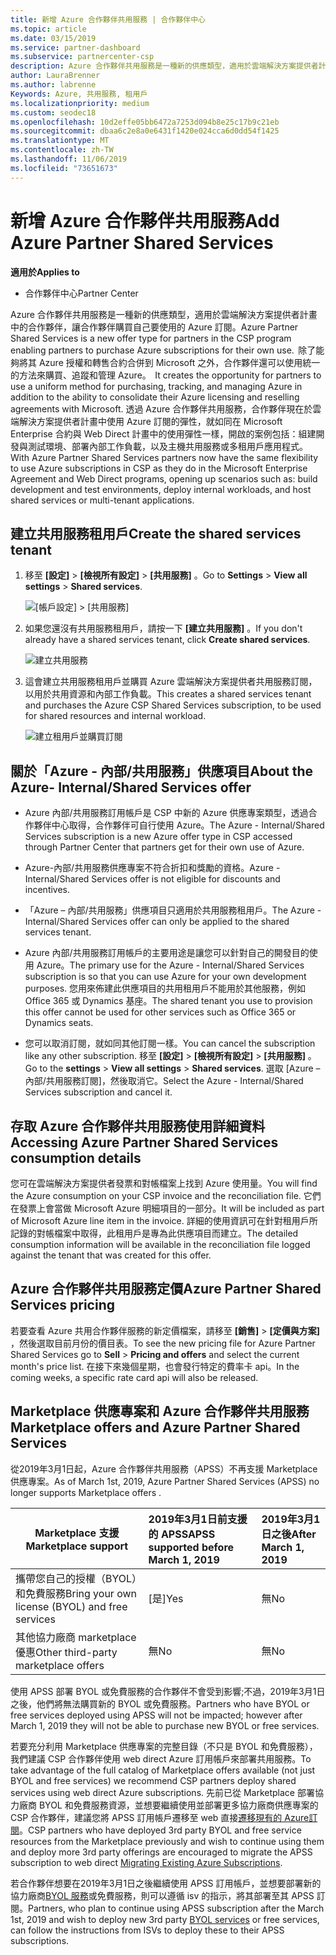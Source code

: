 ```yaml
---
title: 新增 Azure 合作夥伴共用服務 | 合作夥伴中心
ms.topic: article
ms.date: 03/15/2019
ms.service: partner-dashboard
ms.subservice: partnercenter-csp
description: Azure 合作夥伴共用服務是一種新的供應類型，適用於雲端解決方案提供者計畫中的合作夥伴，讓合作夥伴購買自己要使用的 Azure 訂閱。
author: LauraBrenner
ms.author: labrenne
Keywords: Azure, 共用服務, 租用戶
ms.localizationpriority: medium
ms.custom: seodec18
ms.openlocfilehash: 10d2effe05bb6472a7253d094b8e25c17b9c21eb
ms.sourcegitcommit: dbaa6c2e8a0e6431f1420e024cca6d0dd54f1425
ms.translationtype: MT
ms.contentlocale: zh-TW
ms.lasthandoff: 11/06/2019
ms.locfileid: "73651673"
---
```

# <a name="add-azure-partner-shared-services"></a><span data-ttu-id="69343-104">新增 Azure 合作夥伴共用服務</span><span class="sxs-lookup"><span data-stu-id="69343-104">Add Azure Partner Shared Services</span></span>

<span data-ttu-id="69343-105">**適用於**</span><span class="sxs-lookup"><span data-stu-id="69343-105">**Applies to**</span></span>

-  <span data-ttu-id="69343-106">合作夥伴中心</span><span class="sxs-lookup"><span data-stu-id="69343-106">Partner Center</span></span>

<span data-ttu-id="69343-107">Azure 合作夥伴共用服務是一種新的供應類型，適用於雲端解決方案提供者計畫中的合作夥伴，讓合作夥伴購買自己要使用的 Azure 訂閱。</span><span class="sxs-lookup"><span data-stu-id="69343-107">Azure Partner Shared Services is a new offer type for partners in the CSP program enabling partners to purchase Azure subscriptions for their own use.</span></span><span data-ttu-id="69343-108">  除了能夠將其 Azure 授權和轉售合約合併到 Microsoft 之外，合作夥伴還可以使用統一的方法來購買、追蹤和管理 Azure。</span><span class="sxs-lookup"><span data-stu-id="69343-108">  It creates the opportunity for partners to use a uniform method for purchasing, tracking, and managing Azure in addition to the ability to consolidate their Azure licensing and reselling agreements with Microsoft.</span></span> <span data-ttu-id="69343-109">透過 Azure 合作夥伴共用服務，合作夥伴現在於雲端解決方案提供者計畫中使用 Azure 訂閱的彈性，就如同在 Microsoft Enterprise 合約與 Web Direct 計畫中的使用彈性一樣，開啟的案例包括：組建開發與測試環境、部署內部工作負載，以及主機共用服務或多租用戶應用程式。</span><span class="sxs-lookup"><span data-stu-id="69343-109">With Azure Partner Shared Services partners now have the same flexibility to use Azure subscriptions in CSP as they do in the Microsoft Enterprise Agreement and Web Direct programs, opening up scenarios such as:  build development and test environments, deploy internal workloads, and host shared services or multi-tenant applications.</span></span>  

## <a name="create-the-shared-services-tenant"></a><span data-ttu-id="69343-110">建立共用服務租用戶</span><span class="sxs-lookup"><span data-stu-id="69343-110">Create the shared services tenant</span></span>

1. <span data-ttu-id="69343-111">移至 **\[設定\]**  >  **\[檢視所有設定\]**  >  **\[共用服務\]** 。</span><span class="sxs-lookup"><span data-stu-id="69343-111">Go to **Settings** > **View all settings** > **Shared services**.</span></span>

    ![**\[帳戶設定\]** > **\[共用服務\]**](images/sharedservices2.png)

2. <span data-ttu-id="69343-113">如果您還沒有共用服務租用戶，請按一下 **\[建立共用服務\]** 。</span><span class="sxs-lookup"><span data-stu-id="69343-113">If you don't already have a shared services tenant, click **Create shared services**.</span></span>

    ![建立共用服務](images/sharedservices3.png)

3. <span data-ttu-id="69343-115">這會建立共用服務租用戶並購買 Azure 雲端解決方案提供者共用服務訂閱，以用於共用資源和內部工作負載。</span><span class="sxs-lookup"><span data-stu-id="69343-115">This creates a shared services tenant and purchases the Azure CSP Shared Services subscription, to be used for shared resources and internal workload.</span></span>

    ![建立租用戶並購買訂閱](images/sharedservices5.png)

## <a name="about-the-azure--internalshared-services-offer"></a><span data-ttu-id="69343-117">關於「Azure - 內部/共用服務」供應項目</span><span class="sxs-lookup"><span data-stu-id="69343-117">About the Azure- Internal/Shared Services offer</span></span>

- <span data-ttu-id="69343-118">Azure 內部/共用服務訂用帳戶是 CSP 中新的 Azure 供應專案類型，透過合作夥伴中心取得，合作夥伴可自行使用 Azure。</span><span class="sxs-lookup"><span data-stu-id="69343-118">The Azure - Internal/Shared Services subscription is a new Azure offer type in CSP accessed through Partner Center that partners get for their own use of Azure.</span></span> 

- <span data-ttu-id="69343-119">Azure-內部/共用服務供應專案不符合折扣和獎勵的資格。</span><span class="sxs-lookup"><span data-stu-id="69343-119">Azure - Internal/Shared Services offer is not eligible for discounts and incentives.</span></span>

- <span data-ttu-id="69343-120">「Azure – 內部/共用服務」供應項目只適用於共用服務租用戶。</span><span class="sxs-lookup"><span data-stu-id="69343-120">The Azure - Internal/Shared Services offer can only be applied to the shared services tenant.</span></span>

- <span data-ttu-id="69343-121">Azure 內部/共用服務訂用帳戶的主要用途是讓您可以針對自己的開發目的使用 Azure。</span><span class="sxs-lookup"><span data-stu-id="69343-121">The primary use for the Azure - Internal/Shared Services subscription is so that you can use Azure for your own development purposes.</span></span> <span data-ttu-id="69343-122">您用來佈建此供應項目的共用租用戶不能用於其他服務，例如 Office 365 或 Dynamics 基座。</span><span class="sxs-lookup"><span data-stu-id="69343-122">The shared tenant you use to provision this offer cannot be used for other services such as Office 365 or Dynamics seats.</span></span> 

- <span data-ttu-id="69343-123">您可以取消訂閱，就如同其他訂閱一樣。</span><span class="sxs-lookup"><span data-stu-id="69343-123">You can cancel the subscription like any other subscription.</span></span> <span data-ttu-id="69343-124">移至 **\[設定\]**  >  **\[檢視所有設定\]**  >  **\[共用服務\]** 。</span><span class="sxs-lookup"><span data-stu-id="69343-124">Go to the **settings** > **View all settings** > **Shared services**.</span></span> <span data-ttu-id="69343-125">選取 \[Azure – 內部/共用服務訂閱\]，然後取消它。</span><span class="sxs-lookup"><span data-stu-id="69343-125">Select the Azure - Internal/Shared Services subscription and cancel it.</span></span>

## <a name="accessing-azure-partner-shared-services-consumption-details"></a><span data-ttu-id="69343-126">存取 Azure 合作夥伴共用服務使用詳細資料</span><span class="sxs-lookup"><span data-stu-id="69343-126">Accessing Azure Partner Shared Services consumption details</span></span>

<span data-ttu-id="69343-127">您可在雲端解決方案提供者發票和對帳檔案上找到 Azure 使用量。</span><span class="sxs-lookup"><span data-stu-id="69343-127">You will find the Azure consumption on your CSP invoice and the reconciliation file.</span></span> <span data-ttu-id="69343-128">它們在發票上會當做 Microsoft Azure 明細項目的一部分。</span><span class="sxs-lookup"><span data-stu-id="69343-128">It will be included as part of Microsoft Azure line item in the invoice.</span></span> <span data-ttu-id="69343-129">詳細的使用資訊可在針對租用戶所記錄的對帳檔案中取得，此租用戶是專為此供應項目而建立。</span><span class="sxs-lookup"><span data-stu-id="69343-129">The detailed consumption information will be available in the reconciliation file logged against the tenant that was created for this offer.</span></span> 

## <a name="azure-partner-shared-services-pricing"></a><span data-ttu-id="69343-130">Azure 合作夥伴共用服務定價</span><span class="sxs-lookup"><span data-stu-id="69343-130">Azure Partner Shared Services pricing</span></span>

<span data-ttu-id="69343-131">若要查看 Azure 共用合作夥伴服務的新定價檔案，請移至 **\[銷售\]**  >  **\[定價與方案\]** ，然後選取目前月份的價目表。</span><span class="sxs-lookup"><span data-stu-id="69343-131">To see the new pricing file for Azure Partner Shared Services go to **Sell** > **Pricing and offers** and select the current month's price list.</span></span> <span data-ttu-id="69343-132">在接下來幾個星期，也會發行特定的費率卡 api。</span><span class="sxs-lookup"><span data-stu-id="69343-132">In the coming weeks, a specific rate card api will also be released.</span></span>

## <a name="marketplace-offers-and-azure-partner-shared-services"></a><span data-ttu-id="69343-133">Marketplace 供應專案和 Azure 合作夥伴共用服務</span><span class="sxs-lookup"><span data-stu-id="69343-133">Marketplace offers and Azure Partner Shared Services</span></span>

<span data-ttu-id="69343-134">從2019年3月1日起，Azure 合作夥伴共用服務（APSS）不再支援 Marketplace 供應專案。</span><span class="sxs-lookup"><span data-stu-id="69343-134">As of March 1st, 2019, Azure Partner Shared Services (APSS) no longer supports Marketplace offers .</span></span>   

|<span data-ttu-id="69343-135">**Marketplace 支援**</span><span class="sxs-lookup"><span data-stu-id="69343-135">**Marketplace support**</span></span>   |<span data-ttu-id="69343-136">**2019年3月1日前支援的 APSS**</span><span class="sxs-lookup"><span data-stu-id="69343-136">**APSS supported before March 1, 2019**</span></span>|<span data-ttu-id="69343-137">**2019年3月1日之後**</span><span class="sxs-lookup"><span data-stu-id="69343-137">**After March 1, 2019**</span></span>|
|---------------------------|:----------------------------|:-------------------|
|<span data-ttu-id="69343-138">攜帶您自己的授權（BYOL）和免費服務</span><span class="sxs-lookup"><span data-stu-id="69343-138">Bring your own license (BYOL) and free services</span></span>   | <span data-ttu-id="69343-139">[是]</span><span class="sxs-lookup"><span data-stu-id="69343-139">Yes</span></span>   | <span data-ttu-id="69343-140">無</span><span class="sxs-lookup"><span data-stu-id="69343-140">No</span></span>|
|<span data-ttu-id="69343-141">其他協力廠商 marketplace 優惠</span><span class="sxs-lookup"><span data-stu-id="69343-141">Other third-party marketplace offers</span></span>   | <span data-ttu-id="69343-142">無</span><span class="sxs-lookup"><span data-stu-id="69343-142">No</span></span>   |<span data-ttu-id="69343-143">無</span><span class="sxs-lookup"><span data-stu-id="69343-143">No</span></span>|


<span data-ttu-id="69343-144">使用 APSS 部署 BYOL 或免費服務的合作夥伴不會受到影響;不過，2019年3月1日之後，他們將無法購買新的 BYOL 或免費服務。</span><span class="sxs-lookup"><span data-stu-id="69343-144">Partners who have BYOL or free services deployed using APSS will not be impacted; however after  March 1, 2019 they will not be able to purchase new BYOL or free services.</span></span> 

<span data-ttu-id="69343-145">若要充分利用 Marketplace 供應專案的完整目錄（不只是 BYOL 和免費服務），我們建議 CSP 合作夥伴使用 web direct Azure 訂用帳戶來部署共用服務。</span><span class="sxs-lookup"><span data-stu-id="69343-145">To take advantage of the full catalog of Marketplace offers available (not just BYOL and free services) we recommend CSP partners deploy shared services using web direct Azure subscriptions.</span></span>  <span data-ttu-id="69343-146">先前已從 Marketplace 部署協力廠商 BYOL 和免費服務資源，並想要繼續使用並部署更多協力廠商供應專案的 CSP 合作夥伴，建議您將 APSS 訂用帳戶遷移至 web 直接[遷移現有的 Azure訂閱](https://docs.microsoft.com/azure/cloud-solution-provider/migration/migration#migrating-existing-azure-subscriptions)。</span><span class="sxs-lookup"><span data-stu-id="69343-146">CSP partners who have deployed 3rd party BYOL and free service resources from the Marketplace previously and wish to continue using them and deploy more 3rd party offerings are encouraged to migrate the APSS subscription to web direct [Migrating Existing Azure Subscriptions](https://docs.microsoft.com/azure/cloud-solution-provider/migration/migration#migrating-existing-azure-subscriptions).</span></span>

<span data-ttu-id="69343-147">若合作夥伴想要在2019年3月1日之後繼續使用 APSS 訂用帳戶，並想要部署新的協力廠商[BYOL 服務](https://azuremarketplace.microsoft.com/marketplace/apps?filters=byol)或免費服務，則可以遵循 isv 的指示，將其部署至其 APSS 訂閱。</span><span class="sxs-lookup"><span data-stu-id="69343-147">Partners, who plan to continue using APSS subscription after the March 1st, 2019 and wish to deploy new 3rd party [BYOL services](https://azuremarketplace.microsoft.com/marketplace/apps?filters=byol) or free services, can follow the instructions from ISVs to deploy these to their APSS subscriptions.</span></span>

